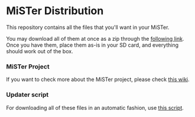 # MiSTer Distribution

This repository contains all the files that you'll want in your MiSTer.

You may download all of them at once as a zip through the [following link](https://github.com/theypsilon/BetaDistrib/archive/refs/heads/main.zip). Once you have them, place them as-is in your SD card, and everything should work out of the box.

### MiSTer Project

If you want to check more about the MiSTer project, please check [this wiki](https://github.com/MiSTer-devel/Main_MiSTer/wiki).

### Updater script

For downloading all of these files in an automatic fashion, use [this script](https://github.com/MiSTer-devel/Updater_script_MiSTer).
